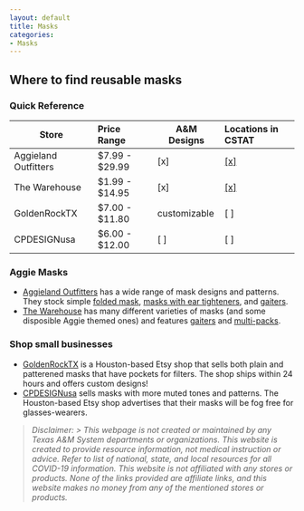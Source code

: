 ```yaml
---
layout: default
title: Masks
categories:
- Masks
---
```

## Where to find reusable masks
### Quick Reference

| Store | Price Range | A&M Designs | Locations in CSTAT |
| ------|:------------|-------------|:-------------------|
|Aggieland Outfitters | $7.99 - $29.99| [x] | [[x]](https://thewarehouseatcc.com/location-hours/) |
|The Warehouse| $1.99 - $14.95| [x] | [[x]](https://www.aggielandoutfitters.com/pages/locations) |
|GoldenRockTX| $7.00 - $11.80| customizable | [ ] |
|CPDESIGNusa| $6.00 - $12.00| [ ] | [ ] |


### Aggie Masks
* [Aggieland Outfitters](https://www.aggielandoutfitters.com/shop/masks) has a wide range of mask designs and patterns. They stock simple [folded mask](https://www.aggielandoutfitters.com/shop/p/blank-mask-grey-46026?categoryid=6273), [masks with ear tighteners](https://www.aggielandoutfitters.com/shop/p/maroon-atm-mask-poly-46433?categoryid=6273), and [gaiters](https://www.aggielandoutfitters.com/shop/p/tx-flag-gaiter-46547?categoryid=6273).
* [The Warehouse](https://thewarehouseatcc.com/masks/) has many different varieties of masks (and some disposible Aggie themed ones) and features [gaiters](https://thewarehouseatcc.com/gaitors/) and [multi-packs](https://thewarehouseatcc.com/masks/multi-pack-sets/).
### Shop small businesses
* [GoldenRockTX](https://www.etsy.com/shop/GoldenRockTX?ref=simple-shop-header-name&listing_id=865261398) is a Houston-based Etsy shop that sells both plain and patterened masks that have pockets for filters. The shop ships within 24 hours and offers custom designs! 
* [CPDESIGNusa](https://www.etsy.com/shop/CPDESIGNusa?ref=simple-shop-header-name&listing_id=891045925) sells masks with more muted tones and patterns. The Houston-based Etsy shop advertises that their masks will be fog free for glasses-wearers. 





> *Disclaimer: > This webpage is not created or maintained by any Texas A&M System departments or organizations. This website is created to provide resource information, not medical instruction or advice. Refer to list of national, state, and local resources for all COVID-19 information. This website is not affiliated with any stores or products. None of the links provided are affiliate links, and this website makes no money from any of the mentioned stores or products.*
